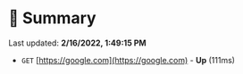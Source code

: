 # 📖 Summary
Last updated: **2/16/2022, 1:49:15 PM**

- `GET` [https://google.com](https://google.com) - **Up** (111ms)
